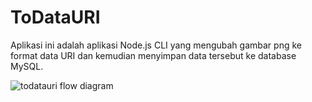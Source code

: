 # ToDataURI


Aplikasi ini adalah aplikasi Node.js CLI yang mengubah gambar png ke format data URI dan kemudian menyimpan data tersebut ke database MySQL. 


![todatauri flow diagram](https://raw.githubusercontent.com/junwatu/pengenalan-nodejs-gitbook/develop/images/todatauri.png)